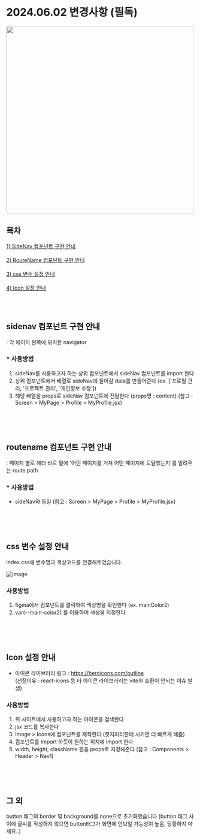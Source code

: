 # 2024.06.02 변경사항 (필독)
<image src='https://github.com/yezixx/SOLUX_LETS_IT_Frontend/assets/168459001/ad2c0868-0214-442c-9b96-dc9c381126b6' width='500px'/><br>

## 목차 ##
[1) SideNav 컴포넌트 구현 안내](#sidenav-컴포넌트-구현-안내) <br><br>
[2) RouteName 컴포넌트 구현 안내](#routename-컴포넌트-구현-안내) <br><br>
[3) css 변수 설정 안내](#css-변수-설정-안내) <br><br>
[4) Icon 설정 안내](#icon-설정-안내) 


<br><br>
## sidenav 컴포넌트 구현 안내
: 각 페이지 왼쪽에 위치한 navigator
### * 사용방법 ###
1) sideNav를 사용하고자 하는 상위 컴포넌트에서 sideNav 컴포넌트를 import 한다
2) 상위 컴포넌트에서 배열로 sideNav에 들어갈 data를 만들어준다 (ex. ['프로필 관리, '프로젝트 관리', '개인정보 수정'])
3) 해당 배열을 props로 sideNav 컴포넌트에 전달한다 (props명 : content)
   (참고 : Screen > MyPage > Profile > MyProfile.jsx)


<br><br><br>
## routename 컴포넌트 구현 안내
: 페이지 별로  헤더 바로 밑에 '어떤 페이지를 거쳐 어떤 페이지에 도달했는지'를 알려주는 route path
### * 사용방법 ###
- sideNav와 동일
   (참고 : Screen > MyPage > Profile > MyProfile.jsx)

  
<br><br><br>
## css 변수 설정 안내
index.css에 변수명과 색상코드를 연결해두었습니다.

  ![image](https://github.com/yezixx/SOLUX_LETS_IT_Frontend/assets/168459001/7c0b93d6-22d2-47be-aeca-a04724aeaeab)

### 사용방법 ###
   
1) figma에서 컴포넌트를 클릭하여 색상명을 확인한다 (ex. mainColor2)
2) var(--main-color2) 를 이용하여 색상을 지정한다



<br><br><br>
## Icon 설정 안내
* 아이콘 라이브러리 링크 : https://heroicons.com/outline
  <br>(선정이유 : react-icons 등 타 아이콘 라이브러리는 vite화 호환이 안되는 이슈 발생)

### 사용방법 ###
1) 위 사이트에서 사용하고자 하는 아이콘을 검색한다
2) jsx 코드를 복사한다
3) Image > Icons에 컴포넌트를 제작한다 (챗지피티한테 시키면 더 빠르게 해줌)
4) 컴포넌트를 import 하듯이 원하는 위치에 import 한다
5) width, height, className 등을 props로 지정해준다
   (참고 : Components > Header > Nav1)


<br><br><br>
## 그 외 ##
button 태그의 border 및 background를 none으로 초기화했습니다 (button 태그 사이에 글씨를 작성하지 않으면 button태그가 화면에 안보일 가능성이 높음, 당황하지 마세요..)

